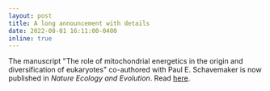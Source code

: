 ```yaml
---
layout: post
title: A long announcement with details
date: 2022-08-01 16:11:00-0400
inline: true
---
```


The manuscript "The role of mitochondrial energetics in the origin and diversification of eukaryotes" co-authored with Paul E. Schavemaker is now published in <i>Nature Ecology and Evolution</i>. Read [here](https://www.nature.com/articles/s41559-022-01833-9).


